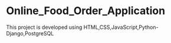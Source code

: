 # Online_Food_Order_Application

This project is developed using HTML,CSS,JavaScript,Python-Django,PostgreSQL
